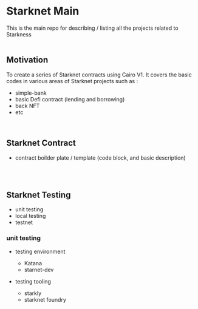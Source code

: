 # Starknet Main #
This is the main repo for describing / listing all the projects related to Starkness
<br></br>

## Motivation ##
To create a series of Starknet contracts using Cairo V1. It covers the basic codes in various areas of Starknet projects such as :
- simple-bank
- basic Defi contract (lending and borrowing)
- back NFT
- etc

<br>

## Starknet Contract ##
- contract boilder plate / template
  (code block, and basic description)


<br></br>

## Starknet Testing ##
- unit testing
- local testing
- testnet 


### unit testing ###
- testing environment
  - Katana
  - starnet-dev

- testing tooling
  - starkly
  - starknet foundry




  
  
  
  
  
  
  
  
  

